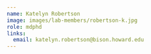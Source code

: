 ```yaml
---
name: Katelyn Robertson
image: images/lab-members/robertson-k.jpg
role: mdphd
links:
  email: katelyn.robertson@bison.howard.edu
---
```



